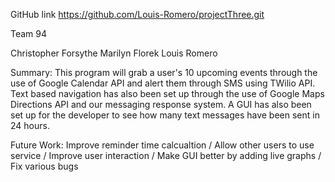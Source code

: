 GitHub link
https://github.com/Louis-Romero/projectThree.git

Team 94

Christopher Forsythe
Marilyn Florek
Louis Romero

Summary:  This program will grab a user's 10 upcoming events through the use of Google Calendar API and alert them through SMS using TWilio API.  Text based navigation has also been set up through the use of Google Maps Directions API and our messaging response system. A GUI has also been set up for the developer to see how many text messages have been sent in 24 hours.

Future Work:
Improve reminder time calcualtion  /
Allow other users to use service /
Improve user interaction /
Make GUI better by adding live graphs /
Fix various bugs
